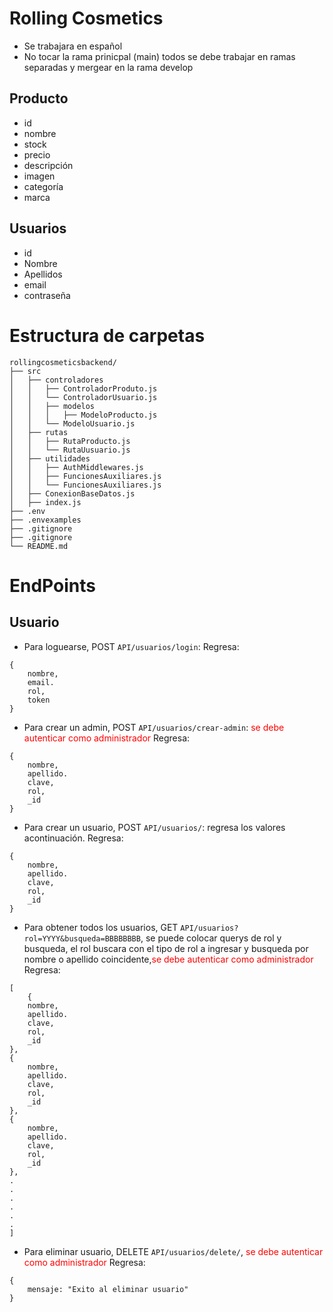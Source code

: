 # Rolling Cosmetics
* Se trabajara en español
* No tocar la rama prinicpal (main) todos se debe trabajar en ramas separadas y mergear en la rama develop
## Producto
- id
- nombre
- stock
- precio
- descripción
- imagen
- categoría
- marca
## Usuarios
- id
- Nombre
- Apellidos
- email
- contraseña
# Estructura de carpetas
	rollingcosmeticsbackend/
	├── src
	│   ├── controladores
	│   │   ├── ControladorProduto.js
	│   │   └── ControladorUsuario.js
    │	│   ├── modelos
    │	│   │   ├── ModeloProducto.js
	│   │   └── ModeloUsuario.js
	│   ├── rutas
    │   │   ├── RutaProducto.js
	│   │   └── RutaUusuario.js
    │   ├── utilidades
    │   │   ├── AuthMiddlewares.js
    │   │   ├── FuncionesAuxiliares.js
	│   │   └── FuncionesAuxiliares.js
    │   ├── ConexionBaseDatos.js
	│   ├── index.js
    ├── .env
    ├── .envexamples
    ├── .gitignore
	├── .gitignore
	└── README.md
# EndPoints
## Usuario
* Para loguearse, POST `API/usuarios/login`: 
Regresa:
```
{
	nombre,
	email.
	rol,
	token
}
```
* Para crear un admin, POST `API/usuarios/crear-admin`: <span style="color:red">se debe autenticar como administrador</span>
Regresa:
```
{
	nombre,
	apellido.
	clave,
	rol,
	_id
}
```
* Para crear un usuario, POST `API/usuarios/`: regresa los valores acontinuación.
Regresa:
```
{
	nombre,
	apellido.
	clave,
	rol,
	_id
}
```
* Para obtener todos los usuarios, GET `API/usuarios?rol=YYYY&busqueda=BBBBBBBB`, se puede colocar querys de rol y busqueda, el rol buscara con el tipo de rol a ingresar y busqueda por nombre o apellido coincidente,<span style="color:red">se debe autenticar como administrador</span>
Regresa:
```
[
	{
	nombre,
	apellido.
	clave,
	rol,
	_id
},
{
	nombre,
	apellido.
	clave,
	rol,
	_id
},
{
	nombre,
	apellido.
	clave,
	rol,
	_id
},
.
.
.
.
.
.
]
```
* Para eliminar usuario, DELETE `API/usuarios/delete/`, <span style="color:red">se debe autenticar como administrador</span>
Regresa:
```
{
	mensaje: "Exito al eliminar usuario"
}
```